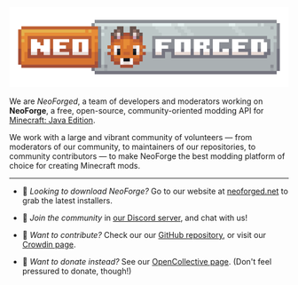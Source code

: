 ![NeoForge logo](https://github.com/neoforged/NeoForge/raw/1.20.x/docs/assets/neoforged_logo.png)
<!-- Eventually, replace this with a link to a dedicated assets repository. -->

We are _NeoForged_, a team of developers and moderators working on **NeoForge**, a free, open-source, community-oriented modding API for [Minecraft: Java Edition](https://www.minecraft.net/en-us).

We work with a large and vibrant community of volunteers — from moderators of our community, to maintainers of our repositories, to community contributors — to make NeoForge the best modding platform of choice for creating Minecraft mods.

---

- 💾 _Looking to download NeoForge?_ Go to our website at [neoforged.net](https://neoforged.net/) to grab the latest installers.

- 💬 _Join the community_ in [our Discord server](https://discord.neoforged.net/), and chat with us!

- 📝 _Want to contribute?_ Check our our [GitHub repository](https://github.com/neoforged/NeoForge), or visit our [Crowdin page](https://crowdin.neoforged.net/).

- 🎁 _Want to donate instead?_ See our [OpenCollective page](https://opencollective.com/neoforged). (Don't feel pressured to donate, though!)